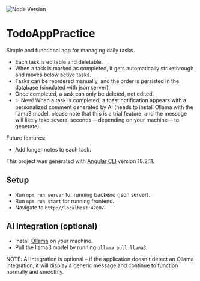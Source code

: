 ![Node Version](https://img.shields.io/badge/Node_version-18.19.1-green)

# TodoAppPractice

Simple and functional app for managing daily tasks.

- Each task is editable and deletable.
- When a task is marked as completed, it gets automatically strikethrough and moves below active tasks.
- Tasks can be reordered manually, and the order is persisted in the database (simulated with json server).
- Once completed, a task can only be deleted, not edited.
- ✨ New! When a task is completed, a toast notification appears with a personalized comment generated by AI (needs to install Ollama with the llama3 model, please note that this is a trial feature, and the message will likely take several seconds —depending on your machine— to generate).

Future features:

- Add longer notes to each task.

This project was generated with [Angular CLI](https://github.com/angular/angular-cli) version 18.2.11.

## Setup

- Run `npm run server` for running backend (json server).
- Run `npm run start` for running frontend.
- Navigate to `http://localhost:4200/`.

## AI Integration (optional)

- Install [Ollama](https://ollama.com/download) on your machine.
- Pull the llama3 model by running `ollama pull llama3`.

NOTE: AI integration is optional – if the application doesn't detect an Ollama integration, it will display a generic message and continue to function normally and smoothly.
